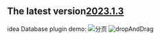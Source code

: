 
## The latest version[2023.1.3](https://plugins.jetbrains.com/plugin/19161-database-tool)
idea Database plugin
demo:
 ![分页](https://user-images.githubusercontent.com/31949635/179384725-3de56feb-0d99-4a9f-a649-14ff9e59f4da.gif)
 ![dropAndDrag](https://user-images.githubusercontent.com/31949635/233034183-83c65d76-9463-4270-902d-e586d13dcc4c.gif)

